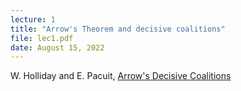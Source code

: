 ```yaml
---
lecture: 1
title: "Arrow's Theorem and decisive coalitions"
file: lec1.pdf
date: August 15, 2022
---
```


W. Holliday and E. Pacuit, [Arrow's Decisive Coalitions](https://link.springer.com/article/10.1007/s00355-018-1163-z)